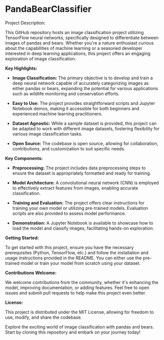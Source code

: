 # PandaBearClassifier

Project Description:

This GitHub repository hosts an image classification project utilizing TensorFlow neural networks, specifically designed to differentiate between images of pandas and bears. Whether you're a nature enthusiast curious about the capabilities of machine learning or a seasoned developer interested in deep learning applications, this project offers an engaging exploration of image classification.

**Key Highlights:**

- **Image Classification:** The primary objective is to develop and train a deep neural network capable of accurately categorizing images as either pandas or bears, expanding the potential for various applications such as wildlife monitoring and conservation efforts.

- **Easy to Use:** The project provides straightforward scripts and Jupyter Notebook demos, making it accessible for both beginners and experienced machine learning practitioners.

- **Dataset Agnostic:** While a sample dataset is provided, this project can be adapted to work with different image datasets, fostering flexibility for various image classification tasks.

- **Open Source:** The codebase is open source, allowing for collaboration, contributions, and customization to suit specific needs.

**Key Components:**

- **Preprocessing:** The project includes data preprocessing steps to ensure the dataset is appropriately formatted and ready for training.

- **Model Architecture:** A convolutional neural network (CNN) is employed to effectively extract features from images, enabling accurate classification.

- **Training and Evaluation:** The project offers clear instructions for training your own model or utilizing pre-trained models. Evaluation scripts are also provided to assess model performance.

- **Demonstration:** A Jupyter Notebook is available to showcase how to load the model and classify images, facilitating hands-on exploration.

**Getting Started:**

To get started with this project, ensure you have the necessary prerequisites (Python, TensorFlow, etc.) and follow the installation and usage instructions provided in the README. You can either use the pre-trained model or train your model from scratch using your dataset.

**Contributions Welcome:**

We welcome contributions from the community, whether it's enhancing the model, improving documentation, or adding features. Feel free to open issues and submit pull requests to help make this project even better.

**License:**

This project is distributed under the MIT License, allowing for freedom to use, modify, and share the codebase.

Explore the exciting world of image classification with pandas and bears. Start by cloning this repository and embark on your journey today!
